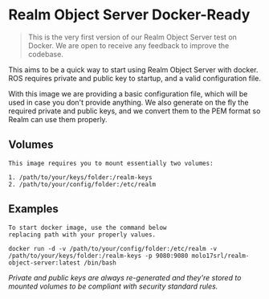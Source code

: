 # Realm Object Server Docker-Ready

> This is the very first version of our Realm Object Server test on Docker. We are open to receive any feedback to improve the codebase.

This aims to be a quick way to start using Realm Object Server with docker. 
ROS requires private and public key to startup, and a valid configuration file. 

With this image we are providing a basic configuration file, which will be used in case you don't provide anything. 
We also generate on the fly the required private and public keys, and we convert them to the PEM format so Realm can use them properly. 

## Volumes

	This image requires you to mount essentially two volumes:

	1. /path/to/your/keys/folder:/realm-keys
	2. /path/to/your/config/folder:/etc/realm

## Examples

	To start docker image, use the command below
	replacing path with your properly values.

	docker run -d -v /path/to/your/config/folder:/etc/realm -v /path/to/your/keys/folder:/realm-keys -p 9080:9080 molo17srl/realm-object-server:latest /bin/bash

*Private and public keys are always re-generated and they're stored to mounted volumes to be compliant with security standard rules.*